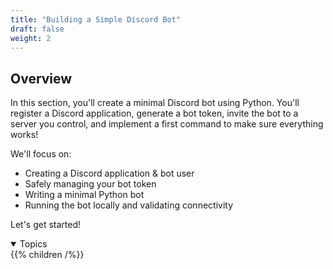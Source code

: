 ```yaml
---
title: "Building a Simple Discord Bot"
draft: false
weight: 2
---
```


## Overview

In this section, you'll create a minimal Discord bot using Python. You'll register a Discord application, generate a bot token, invite the bot to a server you control, and implement a first command to make sure everything works!

We'll focus on:
- Creating a Discord application & bot user
- Safely managing your bot token
- Writing a minimal Python bot
- Running the bot locally and validating connectivity

Let's get started!

<details open>
<summary>Topics</summary>
{{% children /%}}
</details>
